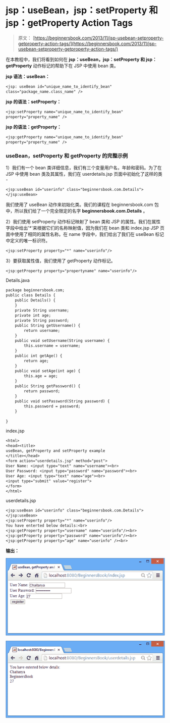 # jsp：useBean，jsp：setProperty 和 jsp：getProperty Action Tags

> 原文： [https://beginnersbook.com/2013/11/jsp-usebean-setproperty-getproperty-action-tags/](https://beginnersbook.com/2013/11/jsp-usebean-setproperty-getproperty-action-tags/)

在本教程中，我们将看到如何在 **jsp：useBean，jsp：setProperty 和 jsp：getProperty** 动作标记的帮助下在 JSP 中使用 bean 类。

**jsp 语法：useBean：**

```
<jsp: useBean id="unique_name_to_identify_bean" 
class="package_name.class_name" />
```

**jsp 的语法：setProperty：**

```
<jsp:setProperty name="unique_name_to_identify_bean" 
property="property_name" />
```

**jsp 的语法：getProperty：**

```
<jsp:getProperty name="unique_name_to_identify_bean" 
property="property_name" />
```

### useBean，setProperty 和 getProperty 的完整示例

1）我们有一个 bean 类详细信息，我们有三个变量用户名，年龄和密码。为了在 JSP 中使用 bean 类及其属性，我们在 userdetails.jsp 页面中初始化了这样的类 -

```
<jsp:useBean id="userinfo" class="beginnersbook.com.Details"></jsp:useBean>
```

我们使用了 useBean 动作来初始化类。我们的课程在 beginnersbook.com 包中，所以我们给了一个完全限定的名字 **beginnersbook.com.Details** 。

2）我们使用 setProperty 动作标记映射了 bean 类和 JSP 的属性。我们在属性字段中给出'*'来根据它们的名称映射值，因为我们在 bean 类和 index.jsp JSP 页面中使用了相同的属性名称。在 name 字段中，我们给出了我们在 useBean 标记中定义的唯一标识符。

```
<jsp:setProperty property="*" name="userinfo"/>
```

3）要获取属性值，我们使用了 getProperty 动作标记。

```
<jsp:getProperty property="propertyname" name="userinfo"/>
```

Details.java

```
package beginnersbook.com;
public class Details {
	public Details() {
    }
    private String username;
    private int age;
    private String password;
	public String getUsername() {
		return username;
	}
	public void setUsername(String username) {
		this.username = username;
	}
	public int getAge() {
		return age;
	}
	public void setAge(int age) {
		this.age = age;
	}
	public String getPassword() {
		return password;
	}
	public void setPassword(String password) {
		this.password = password;
	}

}
```

index.jsp

```
<html>
<head><title>
useBean, getProperty and setProperty example
</title></head>
<form action="userdetails.jsp" method="post"> 
User Name: <input type="text" name="username"><br> 
User Password: <input type="password" name="password"><br> 
User Age: <input type="text" name="age"><br> 
<input type="submit" value="register"> 
</form> 
</html>
```

userdetails.jsp

```
<jsp:useBean id="userinfo" class="beginnersbook.com.Details"></jsp:useBean> 
<jsp:setProperty property="*" name="userinfo"/> 
You have enterted below details:<br> 
<jsp:getProperty property="username" name="userinfo"/><br> 
<jsp:getProperty property="password" name="userinfo"/><br> 
<jsp:getProperty property="age" name="userinfo" /><br>
```

**输出：**

![useBean-output1](img/b62f01b6c78686843a03c68b29a0f214.jpg)

![useBean-output2](img/680b3485730b9081fedec3ebf42a87d9.jpg)